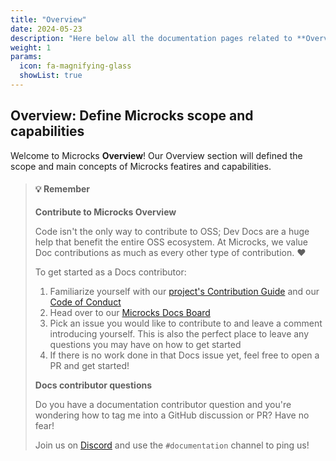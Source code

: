 ```yaml
---
title: "Overview"
date: 2024-05-23
description: "Here below all the documentation pages related to **Overview**."
weight: 1
params:
  icon: fa-magnifying-glass
  showList: true
---
```


## Overview: Define Microcks scope and capabilities

Welcome to Microcks **Overview**! Our Overview section will defined the scope and main concepts of Microcks featires and capabilities.

> #### 💡 Remember
>
> **Contribute to Microcks Overview**
> 
> Code isn't the only way to contribute to OSS; Dev Docs are a huge help that benefit the entire OSS ecosystem. At Microcks, we value Doc contributions as much as every other type of contribution. ❤️
> 
> To get started as a Docs contributor:
> 
> 1. Familiarize yourself with our [project's Contribution Guide](https://github.com/microcks/.github/blob/main/CONTRIBUTING.md) and our [Code of Conduct](https://github.com/microcks/.github/blob/main/CODE_OF_CONDUCT.md)
> 2. Head over to our [Microcks Docs Board](https://github.com/microcks/microcks.io/issues)
> 3. Pick an issue you would like to contribute to and leave a comment introducing yourself. This is also the perfect place to leave any questions you may have on how to get started
> 4. If there is no work done in that Docs issue yet, feel free to open a PR and get started!
> 
> **Docs contributor questions**
> 
> Do you have a documentation contributor question and you're wondering how to tag me into a GitHub discussion or PR? Have no fear!
> 
> Join us on [Discord](https://microcks.io/discord-invite/) and use the `#documentation` channel to ping us!